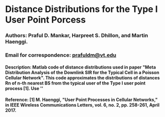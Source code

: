 # Distance Distributions for the Type I User Point Porcess
### Authors: Praful D. Mankar, Harpreet S. Dhillon, and Martin Haenggi.
### Email for correspondence: prafuldm@vt.edu
#### Description: Matlab code of distance distributions used in paper "Meta Distribution Analysis of the Downlink SIR for the Typical Cell in a Poisson Cellular Network".  This code approximates the distributions of distances Rn of n-th nearest BS from the typical user of the Type I user point process [1].  Use ''


#### Reference: [1] M. Haenggi, "User Point Processes in Cellular Networks," in IEEE Wireless Communications Letters, vol. 6, no. 2, pp. 258-261, April 2017.
 
